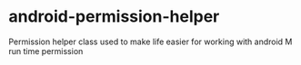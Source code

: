 # android-permission-helper
Permission helper class used to make life easier for working with android M run time permission
